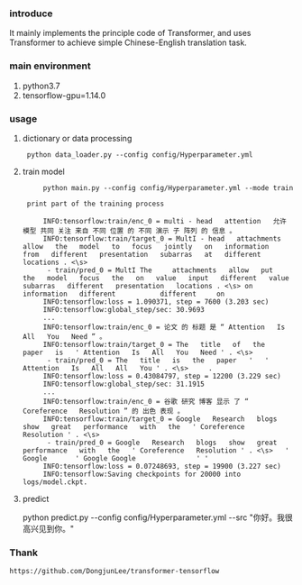 ### introduce

It mainly implements the principle code of Transformer, and uses Transformer to achieve simple Chinese-English translation task.
### main environment

1. python3.7
2. tensorflow-gpu=1.14.0


### usage

1. dictionary or data processing

        python data_loader.py --config config/Hyperparameter.yml
    
2. train model

            python main.py --config config/Hyperparameter.yml --mode train
      
        print part of the training process
            
            INFO:tensorflow:train/enc_0 = multi - head   attention   允许 模型 共同 关注 来自 不同 位置 的 不同 演示 子 阵列 的 信息 。
            INFO:tensorflow:train/target_0 = MultI - head   attachments   allow   the   model   to   focus   jointly   on   information   from   different   presentation   subarras   at   different   locations . <\s>
             - train/pred_0 = MultI The     attachments   allow   put   the   model   focus   the   on   value   input   different   value   subarras   different   presentation   locations . <\s> on   information   different           different     on
            INFO:tensorflow:loss = 1.090371, step = 7600 (3.203 sec)
            INFO:tensorflow:global_step/sec: 30.9693
            ...
            INFO:tensorflow:train/enc_0 = 论文 的 标题 是 “ Attention   Is   All   You   Need ” 。
            INFO:tensorflow:train/target_0 = The   title   of   the   paper   is   ' Attention   Is   All   You   Need ' . <\s>
             - train/pred_0 = The   title   is   the   paper   '   ' Attention   Is   All   All   You ' . <\s>     .                                              
            INFO:tensorflow:loss = 0.43084797, step = 12200 (3.229 sec)
            INFO:tensorflow:global_step/sec: 31.1915
            ...
            INFO:tensorflow:train/enc_0 = 谷歌 研究 博客 显示 了 “ Coreference   Resolution ” 的 出色 表现 。
            INFO:tensorflow:train/target_0 = Google   Research   blogs   show   great   performance   with   the   ' Coreference   Resolution ' . <\s>
             - train/pred_0 = Google   Research   blogs   show   great   performance   with   the   ' Coreference   Resolution ' . <\s>   '                 Google       ' Google Google               ' '    
            INFO:tensorflow:loss = 0.07248693, step = 19900 (3.227 sec)
            INFO:tensorflow:Saving checkpoints for 20000 into logs/model.ckpt.
    
        
3. predict

    python predict.py --config config/Hyperparameter.yml --src "你好。我很高兴见到你。"

### Thank

    https://github.com/DongjunLee/transformer-tensorflow